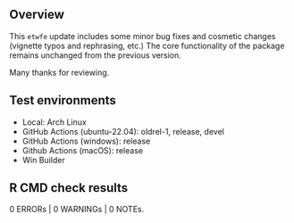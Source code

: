 ## Overview

This `etwfe` update includes some minor bug fixes and cosmetic changes (vignette
typos and rephrasing, etc.) The core functionality of the package remains
unchanged from the previous version.

Many thanks for reviewing.

## Test environments

* Local: Arch Linux
* GitHub Actions (ubuntu-22.04): oldrel-1, release, devel
* GitHub Actions (windows): release
* Github Actions (macOS): release
* Win Builder

## R CMD check results

0 ERRORs | 0 WARNINGs | 0 NOTEs.